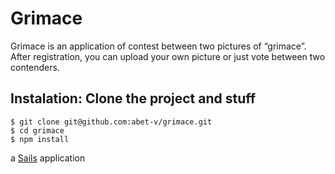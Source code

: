 # Grimace
Grimace is an application of contest between two pictures of “grimace”.  After registration, you can upload your own picture or just vote between two contenders.

## Instalation: Clone the project and stuff

```shell
$ git clone git@github.com:abet-v/grimace.git
$ cd grimace
$ npm install
```

a [Sails](http://sailsjs.org) application
